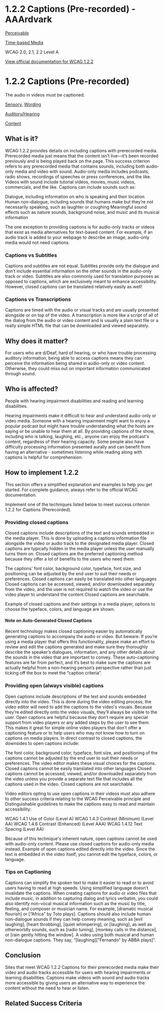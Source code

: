 # 1.2.2 Captions (Pre-recorded) - AAArdvark

[Perceivable](https://aaardvarkaccessibility.com/wcag-principle/perceivable/)

[Time-based Media](https://aaardvarkaccessibility.com/wcag-guideline/time-based-media/)

WCAG 2.0, 2.1, 2.2
Level A

[View official documentation for WCAG 1.2.2](https://www.w3.org/WAI/WCAG22/Understanding/captions-prerecorded.html)

# 1.2.2 Captions (Pre-recorded)

The audio in videos must be captioned.

[Sensory](https://aaardvarkaccessibility.com/wcag-theme/sensory/), [Wording](https://aaardvarkaccessibility.com/wcag-theme/wording/) 

 

[Auditory/Hearing](https://aaardvarkaccessibility.com/wcag-disability/auditory-hearing/) 

 

[Content](https://aaardvarkaccessibility.com/wcag-responsibility/content/) 

## What is it?

WCAG 1.2.2 provides details on including captions with prerecorded media. Prerecorded media just means that the content isn’t live—it’s been recorded previously and is being played back on the page. This success criterion refers to any prerecorded media that contains sounds, including both audio-only media and video with sound.
Audio-only media includes podcasts, radio shows, recordings of speeches or press conferences, and the like. Videos with sound include tutorial videos, movies, music videos, commercials, and the like.
Captions can include sounds such as:

Dialogue, including information on who is speaking and their location
Human non-dialogue, including sounds that humans make but they’re not necessarily speaking, such as laughter or coughing
Meaningful sound effects such as nature sounds, background noise, and music and its musical information

The one exception to providing captions is for audio-only tracks or videos that exist as media alternatives for text-based content. For example, if an audio track is added to your webpage to describe an image, audio-only media would not need captions.
### Captions vs Subtitles

Captions and subtitles are not equal. Subtitles provide only the dialogue and don’t include essential information on the other sounds in the audio-only track or video.
Subtitles are also commonly used for translation purposes as opposed to captions, which are exclusively meant to enhance accessibility. However, closed captions can be translated relatively easily as well!
### Captions vs Transcriptions

Captions are timed with the audio or visual tracks and are usually presented alongside or on top of the video. A transcription is more like a script of all of the dialog from the audio or video content and is usually a plain text file or a really simple HTML file that can be downloaded and viewed separately.

## Why does it matter?

For users who are d/Deaf, hard of hearing, or who have trouble processing auditory information, being able to access captions means they can perceive the information being shared in audio-only or video content. Otherwise, they could miss out on important information communicated through sound.

## Who is affected?

People with hearing impairment disabilities and reading and learning disabilities.

Hearing impairments make it difficult to hear and understand audio-only or video media. Someone with a hearing impairment might want to enjoy a popular podcast but might have trouble understanding what the hosts are saying or be unable to hear them at all. By providing captions of the show, including who is talking, laughing, etc., anyone can enjoy the podcast's content, regardless of their hearing capacity.
Some people also have difficulty processing information presented aurally and can benefit from having an alternative - sometimes listening while reading along with captions is helpful for comprehension.

## How to implement 1.2.2

This section offers a simplified explanation and examples to help you get started. For complete guidance, always refer to the official WCAG documentation.

Implement one of the techniques listed below to meet success criterion 1.2.2 for Captions (Prerecorded).
### Providing closed captions

Closed captions include descriptions of the text and sounds embedded in the media player. This is done by uploading a captions information file alongside the video or audio track to the designated media player. Closed captions are typically hidden in the media player unless the user manually turns them on.
Closed captions are the preferred captioning method because they offer a lot of benefits to the users who need them:

The captions' font color, background color, typeface, font size, and positioning can be adjusted by the end user to suit their needs or preferences.
Closed captions can easily be translated into other languages
Closed captions can be accessed, viewed, and/or downloaded separately from the video, and the user is not required to watch the video or use the video player to understand the content
Closed captions are searchable.

Example of closed captions and their settings in a media player, options to choose the typeface, colors, and language are shown.
#### Note on Auto-Generated Closed Captions

Recent technology makes closed captioning easier by automatically generating captions to accompany the audio or video. But beware: If you’re using a media player that offers this functionality, please make an effort to review and edit the captions generated and make sure they thoroughly describe the speaker’s dialogues, information, and any other details about the sounds in the video that are important to convey.
These auto-captioning features are far from perfect, and it’s best to make sure the captions are actually helpful from a non-hearing person’s perspective rather than just ticking off the box to meet the “caption criteria”.
### Providing open (always visible) captions

Open captions include descriptions of the text and sounds embedded directly into the video. This is done during the video editing process; the video editor will need to add the captions to the video's visuals. Because they’re edited directly onto the video visuals, they’ll always be visible to the user.
Open captions are helpful because they don’t require any special support from video players or any added steps by the user to see them. This makes it great for simple online video players that don’t offer a captioning feature or to help users who may not know how to turn on captions on media players.
In direct contrast to closed captions, the downsides to open captions include:

The font color, background color, typeface, font size, and positioning of the captions cannot be adjusted by the end user to suit their needs or preferences. The video editor makes these visual choices for the captions.
Closed captions cannot be easily translated into other languages
Closed captions cannot be accessed, viewed, and/or downloaded separately from the video unless you provide a separate text file that includes all the captions used in the video.
Closed captions are not searchable.

Video editors opting to use open captions in their videos must also adhere to other success criteria relating to the WCAG Perceivable principle and Distinguishable guidelines to make the captions easy to read and maintain accessibility:

WCAG 1.4.1 Use of Color (Level A)
WCAG 1.4.3 Contrast (Minimum) (Level AA)
WCAG 1.4.6 Contrast (Enhanced) (Level AAA)
WCAG 1.4.12 Text Spacing (Level AA)

Because of this technique's inherent nature, open captions cannot be used with audio-only content. Please use closed captions for audio-only media instead.
Example of open captions edited directly into the video. Since the text is embedded in the video itself, you cannot edit the typeface, colors, or language.
### Tips on Captioning

Captions can simplify the spoken text to make it easier to read or to avoid users having to read at high speeds. Using simplified language doesn’t invalidate the captions.
When creating captions for audio or video files that include music, in addition to capturing dialog and lyrics verbatim, you could also identify non-vocal musical information such as the music by title, feeling, and composer or musician name. For example, [dramatic musical flourish] or [“Africa” by Toto plays].
Captions should also include human non-dialogue sounds if they can help convey meaning, such as [evil laughing], [heart throbbing], [quiet whimpering], or [laughing], as well as otherworldly sounds, such as [radio tuning], [monkey calls in the distance], or [rain gently hitting the window].
A video using both musical and human non-dialogue captions. They say, "[laughing]["Fernando" by ABBA plays]".

## Conclusion

Sites that meet WCAG 1.2.2 Captions for their prerecorded media make their video and audio tracks accessible for users with hearing impairments or learning disabilities. Captions make videos with sound and audio tracks more accessible by giving users an alternative way to experience the content without the need to hear or listen.

## Related Success Criteria

